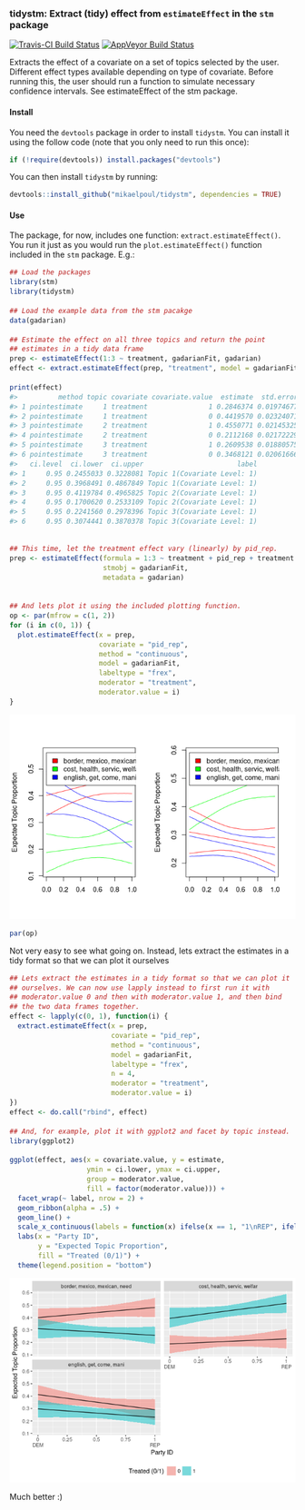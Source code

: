 <!-- README.md is generated from README.Rmd. Please edit that file -->
### tidystm: Extract (tidy) effect from `estimateEffect` in the `stm` package

[![Travis-CI Build Status](https://travis-ci.org/.svg?branch=master)](https://travis-ci.org/) [![AppVeyor Build Status](https://ci.appveyor.com/api/projects/status/github/mikaelpoul/tidystm?branch=master&svg=true)](https://ci.appveyor.com/project/mikaelpoul/tidystm)

Extracts the effect of a covariate on a set of topics selected by the user. Different effect types available depending on type of covariate. Before running this, the user should run a function to simulate necessary confidence intervals. See estimateEffect of the stm package.

#### Install

You need the `devtools` package in order to install `tidystm`. You can install it using the follow code (note that you only need to run this once):

``` r
if (!require(devtools)) install.packages("devtools")
```

You can then install `tidystm` by running:

``` r
devtools::install_github("mikaelpoul/tidystm", dependencies = TRUE)
```

#### Use

The package, for now, includes one function: `extract.estimateEffect()`. You run it just as you would run the `plot.estimateEffect()` function included in the `stm` package. E.g.:

``` r
## Load the packages
library(stm)
library(tidystm)

## Load the example data from the stm pacakge
data(gadarian)

## Estimate the effect on all three topics and return the point
## estimates in a tidy data frame
prep <- estimateEffect(1:3 ~ treatment, gadarianFit, gadarian)
effect <- extract.estimateEffect(prep, "treatment", model = gadarianFit, method = "pointestimate")

print(effect)
#>          method topic covariate covariate.value  estimate  std.error
#> 1 pointestimate     1 treatment               1 0.2846374 0.01974677
#> 2 pointestimate     1 treatment               0 0.4419570 0.02324071
#> 3 pointestimate     2 treatment               1 0.4550771 0.02145325
#> 4 pointestimate     2 treatment               0 0.2112168 0.02172229
#> 5 pointestimate     3 treatment               1 0.2609538 0.01880575
#> 6 pointestimate     3 treatment               0 0.3468121 0.02061666
#>   ci.level  ci.lower  ci.upper                       label
#> 1     0.95 0.2455033 0.3228081 Topic 1(Covariate Level: 1)
#> 2     0.95 0.3968491 0.4867849 Topic 1(Covariate Level: 1)
#> 3     0.95 0.4119784 0.4965825 Topic 2(Covariate Level: 1)
#> 4     0.95 0.1700620 0.2533109 Topic 2(Covariate Level: 1)
#> 5     0.95 0.2241560 0.2978396 Topic 3(Covariate Level: 1)
#> 6     0.95 0.3074441 0.3870378 Topic 3(Covariate Level: 1)
```

``` r

## This time, let the treatment effect vary (linearly) by pid_rep.
prep <- estimateEffect(formula = 1:3 ~ treatment + pid_rep + treatment:pid_rep,
                       stmobj = gadarianFit,
                       metadata = gadarian)


## And lets plot it using the included plotting function.
op <- par(mfrow = c(1, 2))
for (i in c(0, 1)) {
  plot.estimateEffect(x = prep,
                      covariate = "pid_rep",
                      method = "continuous",
                      model = gadarianFit,
                      labeltype = "frex",
                      moderator = "treatment",
                      moderator.value = i)
}
```

![](README-unnamed-chunk-5-1.png)

``` r
par(op)
```

Not very easy to see what going on. Instead, lets extract the estimates in a tidy format so that we can plot it ourselves

``` r
## Lets extract the estimates in a tidy format so that we can plot it
## ourselves. We can now use lapply instead to first run it with
## moderator.value 0 and then with moderator.value 1, and then bind
## the two data frames together.
effect <- lapply(c(0, 1), function(i) {
  extract.estimateEffect(x = prep,
                         covariate = "pid_rep",
                         method = "continuous",
                         model = gadarianFit,
                         labeltype = "frex",
                         n = 4,
                         moderator = "treatment",
                         moderator.value = i)
})
effect <- do.call("rbind", effect)

## And, for example, plot it with ggplot2 and facet by topic instead.
library(ggplot2)

ggplot(effect, aes(x = covariate.value, y = estimate,
                   ymin = ci.lower, ymax = ci.upper,
                   group = moderator.value,
                   fill = factor(moderator.value))) +
  facet_wrap(~ label, nrow = 2) +
  geom_ribbon(alpha = .5) +
  geom_line() +
  scale_x_continuous(labels = function(x) ifelse(x == 1, "1\nREP", ifelse(x == 0, "0\nDEM", x))) +
  labs(x = "Party ID",
       y = "Expected Topic Proportion",
       fill = "Treated (0/1)") +
  theme(legend.position = "bottom")
```

![](README-unnamed-chunk-6-1.png)

Much better :)
